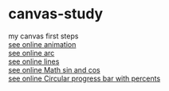 # canvas-study
my canvas first steps
<br>
<a href="https://mykolajkrusser.github.io/canvas-study/animation">see online animation</a>
<br>
<a href="https://mykolajkrusser.github.io/canvas-study/arc">see online arc</a>
<br>
<a href="https://mykolajkrusser.github.io/canvas-study/lines">see online lines</a>
<br>
<a href="https://mykolajkrusser.github.io/canvas-study/Math.Sin">see online Math sin and cos</a>
<br>
<a href="https://mykolajkrusser.github.io/canvas-study/Circular progress bar">see online  Circular progress bar with percents</a>
